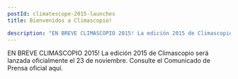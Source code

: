 ```yaml
---
postId: climatescope-2015-launches
title: Bienvenidos a Climascopio!

description: "EN BREVE CLIMASCOPIO 2015! La edición 2015 de Climascopio será lanzada oficialmente el 23 de noviembre. Consulte el Comunicado de Prensa oficial aquí."
---
```


EN BREVE CLIMASCOPIO 2015! La edición 2015 de Climascopio será lanzada oficialmente el 23 de noviembre.  Consulte el Comunicado de Prensa oficial aquí. 
